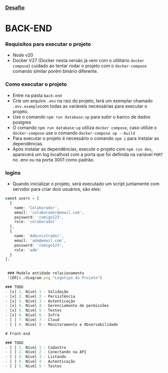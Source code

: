 ### [Desafio](https://github.com/comigotech/avaliacao-candidatos-fullstack)


# BACK-END
### Requisitos para executar o projeto
- Node v20
- Docker V27 (Docker nesta versão já vem com o utilitário `docker compose`) cuidado ao tentar rodar o projeto com o `docker-compose` comando similar porém binário diferente.

### Como executar o projeto

- Entre na pasta `back-end`
- Crie um arquivo ``.env`` na raiz do projeto, terá um exemplar chamado ``.env.example``com todas as variáveis necessárias para executar o projeto.
- Use o comando ``npm run database:up`` para subir o banco de dados postgres
- O comando ``npm run database:up`` utiliza `docker compose`, caso utilize o `docker-compose` use o comando `docker-compose up --build`
- Para executar o projeto é necessário o comando `npm i` para instalar as dependências.
- Após instalar as dependências, execute o projeto com `npm run dev`, aparecerá um log localhost com a porta que foi definida na variável `PORT` no .env ou na porta 3001 como padrão.

### logins
- Quando inicializar o projeto, será executado um script juntamente com servidor para criar dois usuários, são eles:   
```typescript
const users = [
  {
    name: 'Colaborador',
    email: 'colaborador@email.com',
    password: 'comigo123',
    role: 'colaborador'
  },
  {
    name: 'Administrador',
    email: 'adm@email.com',
    password: 'comigo123',
    role: 'adm'
  }
];

 
 ### Modelo entidade relacionamento
 ![ER](./diagram.png "Logotipo do Projeto")

### TODO
- [x] 1. Nível 1 - Validação
- [x] 2. Nível 2 - Persistência
- [x] 3. Nível 3 - Autenticação
- [x] 4. Nível 4 - Gerenciamento de permissões
- [x] 5. Nível 5 - Testes
- [x] 6. Nível 6 - Infra
- [ ] 7. Nível 7 - Cloud
- [ ] 8. Nível 8 - Monitoramento e Observabilidade

# Front-end

### TODO
- [ ] 1. Nível 1 - Cadastro
- [ ] 2. Nível 2 - Conectando na API
- [ ] 3. Nível 3 - Listando
- [ ] 4. Nível 4 - Autenticação
- [ ] 5. Nível 5 - Testes 
